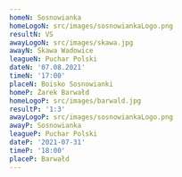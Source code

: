 ```yaml
---
homeN: Sosnowianka
homeLogoN: src/images/sosnowiankaLogo.png
resultN: VS
awayLogoN: src/images/skawa.jpg
awayN: Skawa Wadowice
leagueN: Puchar Polski
dateN: '07.08.2021'
timeN: '17:00'
placeN: Boisko Sosnowianki
homeP: Żarek Barwałd
homeLogoP: src/images/barwald.jpg
resultP: '1:3'
awayLogoP: src/images/sosnowiankaLogo.png
awayP: Sosnowianka
leagueP: Puchar Polski
dateP: '2021-07-31'
timeP: '18:00'
placeP: Barwałd
---
```

